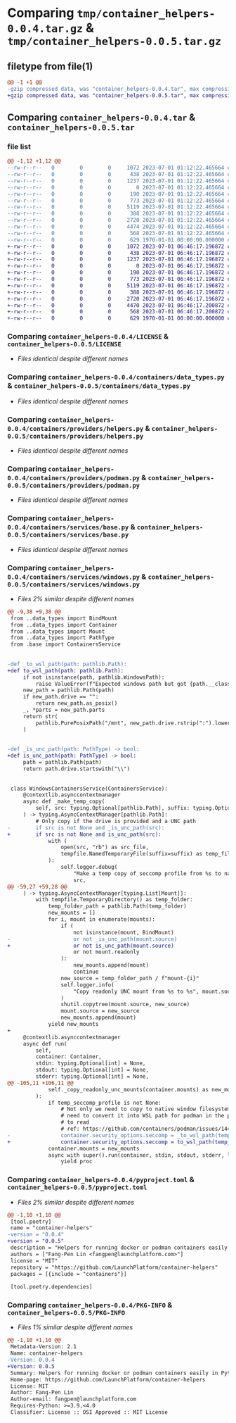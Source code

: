 # Comparing `tmp/container_helpers-0.0.4.tar.gz` & `tmp/container_helpers-0.0.5.tar.gz`

## filetype from file(1)

```diff
@@ -1 +1 @@
-gzip compressed data, was "container_helpers-0.0.4.tar", max compression
+gzip compressed data, was "container_helpers-0.0.5.tar", max compression
```

## Comparing `container_helpers-0.0.4.tar` & `container_helpers-0.0.5.tar`

### file list

```diff
@@ -1,12 +1,12 @@
--rw-r--r--   0        0        0     1072 2023-07-01 01:12:22.465664 container_helpers-0.0.4/LICENSE
--rw-r--r--   0        0        0      438 2023-07-01 01:12:22.465664 container_helpers-0.0.4/containers/__init__.py
--rw-r--r--   0        0        0     1237 2023-07-01 01:12:22.465664 container_helpers-0.0.4/containers/data_types.py
--rw-r--r--   0        0        0        0 2023-07-01 01:12:22.465664 container_helpers-0.0.4/containers/providers/__init__.py
--rw-r--r--   0        0        0      190 2023-07-01 01:12:22.465664 container_helpers-0.0.4/containers/providers/base.py
--rw-r--r--   0        0        0      773 2023-07-01 01:12:22.465664 container_helpers-0.0.4/containers/providers/helpers.py
--rw-r--r--   0        0        0     5119 2023-07-01 01:12:22.465664 container_helpers-0.0.4/containers/providers/podman.py
--rw-r--r--   0        0        0      388 2023-07-01 01:12:22.465664 container_helpers-0.0.4/containers/services/__init__.py
--rw-r--r--   0        0        0     2720 2023-07-01 01:12:22.465664 container_helpers-0.0.4/containers/services/base.py
--rw-r--r--   0        0        0     4474 2023-07-01 01:12:22.465664 container_helpers-0.0.4/containers/services/windows.py
--rw-r--r--   0        0        0      568 2023-07-01 01:12:22.465664 container_helpers-0.0.4/pyproject.toml
--rw-r--r--   0        0        0      629 1970-01-01 00:00:00.000000 container_helpers-0.0.4/PKG-INFO
+-rw-r--r--   0        0        0     1072 2023-07-01 06:46:17.196872 container_helpers-0.0.5/LICENSE
+-rw-r--r--   0        0        0      438 2023-07-01 06:46:17.196872 container_helpers-0.0.5/containers/__init__.py
+-rw-r--r--   0        0        0     1237 2023-07-01 06:46:17.196872 container_helpers-0.0.5/containers/data_types.py
+-rw-r--r--   0        0        0        0 2023-07-01 06:46:17.196872 container_helpers-0.0.5/containers/providers/__init__.py
+-rw-r--r--   0        0        0      190 2023-07-01 06:46:17.196872 container_helpers-0.0.5/containers/providers/base.py
+-rw-r--r--   0        0        0      773 2023-07-01 06:46:17.196872 container_helpers-0.0.5/containers/providers/helpers.py
+-rw-r--r--   0        0        0     5119 2023-07-01 06:46:17.196872 container_helpers-0.0.5/containers/providers/podman.py
+-rw-r--r--   0        0        0      388 2023-07-01 06:46:17.196872 container_helpers-0.0.5/containers/services/__init__.py
+-rw-r--r--   0        0        0     2720 2023-07-01 06:46:17.196872 container_helpers-0.0.5/containers/services/base.py
+-rw-r--r--   0        0        0     4470 2023-07-01 06:46:17.200872 container_helpers-0.0.5/containers/services/windows.py
+-rw-r--r--   0        0        0      568 2023-07-01 06:46:17.200872 container_helpers-0.0.5/pyproject.toml
+-rw-r--r--   0        0        0      629 1970-01-01 00:00:00.000000 container_helpers-0.0.5/PKG-INFO
```

### Comparing `container_helpers-0.0.4/LICENSE` & `container_helpers-0.0.5/LICENSE`

 * *Files identical despite different names*

### Comparing `container_helpers-0.0.4/containers/data_types.py` & `container_helpers-0.0.5/containers/data_types.py`

 * *Files identical despite different names*

### Comparing `container_helpers-0.0.4/containers/providers/helpers.py` & `container_helpers-0.0.5/containers/providers/helpers.py`

 * *Files identical despite different names*

### Comparing `container_helpers-0.0.4/containers/providers/podman.py` & `container_helpers-0.0.5/containers/providers/podman.py`

 * *Files identical despite different names*

### Comparing `container_helpers-0.0.4/containers/services/base.py` & `container_helpers-0.0.5/containers/services/base.py`

 * *Files identical despite different names*

### Comparing `container_helpers-0.0.4/containers/services/windows.py` & `container_helpers-0.0.5/containers/services/windows.py`

 * *Files 2% similar despite different names*

```diff
@@ -9,38 +9,38 @@
 from ..data_types import BindMount
 from ..data_types import Container
 from ..data_types import Mount
 from ..data_types import PathType
 from .base import ContainersService
 
 
-def _to_wsl_path(path: pathlib.Path):
+def to_wsl_path(path: pathlib.Path):
     if not isinstance(path, pathlib.WindowsPath):
         raise ValueError(f"Expected windows path but got {path.__class__} instead")
     new_path = pathlib.Path(path)
     if new_path.drive == "":
         return new_path.as_posix()
     _, *parts = new_path.parts
     return str(
         pathlib.PurePosixPath("/mnt", new_path.drive.rstrip(":").lower(), *parts)
     )
 
 
-def _is_unc_path(path: PathType) -> bool:
+def is_unc_path(path: PathType) -> bool:
     path = pathlib.Path(path)
     return path.drive.startswith("\\")
 
 
 class WindowsContainersService(ContainersService):
     @contextlib.asynccontextmanager
     async def _make_temp_copy(
         self, src: typing.Optional[pathlib.Path], suffix: typing.Optional[str] = None
     ) -> typing.AsyncContextManager[pathlib.Path]:
         # Only copy if the drive is provided and a UNC path
-        if src is not None and _is_unc_path(src):
+        if src is not None and is_unc_path(src):
             with (
                 open(src, "rb") as src_file,
                 tempfile.NamedTemporaryFile(suffix=suffix) as temp_file,
             ):
                 self.logger.debug(
                     "Make a temp copy of seccomp profile from %s to native windows filesystem at %s",
                     src,
@@ -59,27 +59,28 @@
     ) -> typing.AsyncContextManager[typing.List[Mount]]:
         with tempfile.TemporaryDirectory() as temp_folder:
             temp_folder_path = pathlib.Path(temp_folder)
             new_mounts = []
             for i, mount in enumerate(mounts):
                 if (
                     not isinstance(mount, BindMount)
-                    or not _is_unc_path(mount.source)
+                    or not is_unc_path(mount.source)
                     or not mount.readonly
                 ):
                     new_mounts.append(mount)
                     continue
                 new_source = temp_folder_path / f"mount-{i}"
                 self.logger.info(
                     "Copy readonly UNC mount from %s to %s", mount.source, new_source
                 )
                 shutil.copytree(mount.source, new_source)
                 mount.source = new_source
                 new_mounts.append(mount)
             yield new_mounts
+
     @contextlib.asynccontextmanager
     async def run(
         self,
         container: Container,
         stdin: typing.Optional[int] = None,
         stdout: typing.Optional[int] = None,
         stderr: typing.Optional[int] = None,
@@ -105,11 +106,11 @@
             self._copy_readonly_unc_mounts(container.mounts) as new_mounts,
         ):
             if temp_seccomp_profile is not None:
                 # Not only we need to copy to native window filesystem, we also
                 # need to convert it into WSL path for podman in the podman WSL machine
                 # to read
                 # ref: https://github.com/containers/podman/issues/14494
-                container.security_options.seccomp = _to_wsl_path(temp_seccomp_profile)
+                container.security_options.seccomp = to_wsl_path(temp_seccomp_profile)
             container.mounts = new_mounts
             async with super().run(container, stdin, stdout, stderr, log_level) as proc:
                 yield proc
```

### Comparing `container_helpers-0.0.4/pyproject.toml` & `container_helpers-0.0.5/pyproject.toml`

 * *Files 2% similar despite different names*

```diff
@@ -1,10 +1,10 @@
 [tool.poetry]
 name = "container-helpers"
-version = "0.0.4"
+version = "0.0.5"
 description = "Helpers for running docker or podman containers easily in Python"
 authors = ["Fang-Pen Lin <fangpen@launchplatform.com>"]
 license = "MIT"
 repository = "https://github.com/LaunchPlatform/container-helpers"
 packages = [{include = "containers"}]
 
 [tool.poetry.dependencies]
```

### Comparing `container_helpers-0.0.4/PKG-INFO` & `container_helpers-0.0.5/PKG-INFO`

 * *Files 1% similar despite different names*

```diff
@@ -1,10 +1,10 @@
 Metadata-Version: 2.1
 Name: container-helpers
-Version: 0.0.4
+Version: 0.0.5
 Summary: Helpers for running docker or podman containers easily in Python
 Home-page: https://github.com/LaunchPlatform/container-helpers
 License: MIT
 Author: Fang-Pen Lin
 Author-email: fangpen@launchplatform.com
 Requires-Python: >=3.9,<4.0
 Classifier: License :: OSI Approved :: MIT License
```

